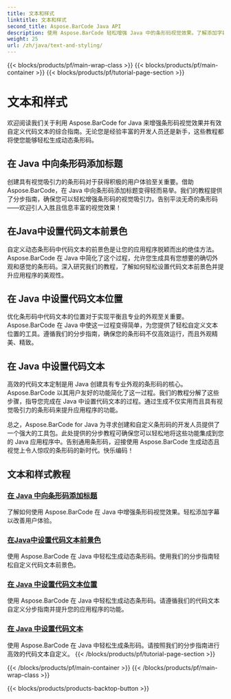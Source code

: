 ```yaml
---
title: 文本和样式
linktitle: 文本和样式
second_title: Aspose.BarCode Java API
description: 使用 Aspose.BarCode 轻松增强 Java 中的条形码视觉效果。了解添加字幕以改善用户体验。自定义动态条形码中的代码文本。
weight: 25
url: /zh/java/text-and-styling/
---
```


{{< blocks/products/pf/main-wrap-class >}}
{{< blocks/products/pf/main-container >}}
{{< blocks/products/pf/tutorial-page-section >}}

# 文本和样式


欢迎阅读我们关于利用 Aspose.BarCode for Java 来增强条形码视觉效果并有效自定义代码文本的综合指南。无论您是经验丰富的开发人员还是新手，这些教程都将使您能够轻松生成动态条形码。

## 在 Java 中向条形码添加标题

创建具有视觉吸引力的条形码对于获得积极的用户体验至关重要。借助 Aspose.BarCode，在 Java 中向条形码添加标题变得轻而易举。我们的教程提供了分步指南，确保您可以轻松增强条形码的视觉吸引力。告别平淡无奇的条形码——欢迎引人入胜且信息丰富的视觉效果！

## 在Java中设置代码文本前景色

自定义动态条形码中代码文本的前景色是让您的应用程序脱颖而出的绝佳方法。 Aspose.BarCode 在 Java 中简化了这个过程，允许您生成具有您想要的确切外观和感觉的条形码。深入研究我们的教程，了解如何轻松设置代码文本前景色并提升应用程序的美观性。

## 在 Java 中设置代码文本位置

优化条形码中代码文本的位置对于实现平衡且专业的外观至关重要。 Aspose.BarCode 在 Java 中使这一过程变得简单，为您提供了轻松自定义文本位置的工具。遵循我们的分步指南，确保您的条形码不仅高效运行，而且外观精美、精致。

## 在 Java 中设置代码文本

高效的代码文本定制是用 Java 创建具有专业外观的条形码的核心。 Aspose.BarCode 以其用户友好的功能简化了这一过程。我们的教程分解了这些步骤，指导您完成在 Java 中设置代码文本的过程。通过生成不仅实用而且具有视觉吸引力的条形码来提升应用程序的功能。

总之，Aspose.BarCode for Java 为寻求创建和自定义条形码的开发人员提供了一个强大的工具包。此处提供的分步教程可确保您可以轻松地将这些功能集成到您的 Java 应用程序中。告别通用条形码，迎接使用 Aspose.BarCode 生成动态且视觉上令人惊叹的条形码的新时代。快乐编码！

## 文本和样式教程
### [在 Java 中向条形码添加标题](./adding-caption-barcode/)
了解如何使用 Aspose.BarCode 在 Java 中增强条形码视觉效果。轻松添加字幕以改善用户体验。
### [在Java中设置代码文本前景色](./setting-code-text-foreground-color/)
使用 Aspose.BarCode 在 Java 中轻松生成动态条形码。使用我们的分步指南轻松自定义代码文本前景色。
### [在 Java 中设置代码文本位置](./setting-code-text-location/)
使用 Aspose.BarCode 在 Java 中轻松生成动态条形码。请遵循我们的代码文本自定义分步指南并提升您的应用程序的功能。
### [在 Java 中设置代码文本](./setting-code-text/)
使用 Aspose.BarCode 在 Java 中轻松生成条形码。请按照我们的分步指南进行高效的代码文本自定义。
{{< /blocks/products/pf/tutorial-page-section >}}

{{< /blocks/products/pf/main-container >}}
{{< /blocks/products/pf/main-wrap-class >}}

{{< blocks/products/products-backtop-button >}}
